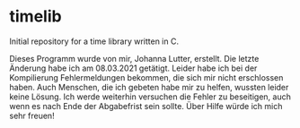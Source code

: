 # timelib
Initial repository for a time library written in C.

Dieses Programm wurde von mir, Johanna Lutter, erstellt.
Die letzte Änderung habe ich am 08.03.2021 getätigt.
Leider habe ich bei der Kompilierung Fehlermeldungen bekommen, die sich mir nicht erschlossen haben.
Auch Menschen, die ich gebeten habe mir zu helfen, wussten leider keine Lösung.
Ich werde weiterhin versuchen die Fehler zu beseitigen, auch wenn es nach Ende der Abgabefrist sein sollte.
Über Hilfe würde ich mich sehr freuen!
